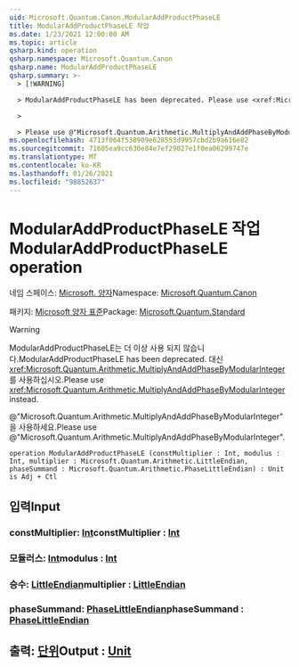 ```yaml
---
uid: Microsoft.Quantum.Canon.ModularAddProductPhaseLE
title: ModularAddProductPhaseLE 작업
ms.date: 1/23/2021 12:00:00 AM
ms.topic: article
qsharp.kind: operation
qsharp.namespace: Microsoft.Quantum.Canon
qsharp.name: ModularAddProductPhaseLE
qsharp.summary: >-
  > [!WARNING]

  > ModularAddProductPhaseLE has been deprecated. Please use <xref:Microsoft.Quantum.Arithmetic.MultiplyAndAddPhaseByModularInteger> instead.

  >

  > Please use @"Microsoft.Quantum.Arithmetic.MultiplyAndAddPhaseByModularInteger".
ms.openlocfilehash: 4713f064f530909e628553d9957cbd2b9a616e82
ms.sourcegitcommit: 71605ea9cc630e84e7ef29027e1f0ea06299747e
ms.translationtype: MT
ms.contentlocale: ko-KR
ms.lasthandoff: 01/26/2021
ms.locfileid: "98852637"
---
```

# <a name="modularaddproductphasele-operation"></a><span data-ttu-id="43d5d-102">ModularAddProductPhaseLE 작업</span><span class="sxs-lookup"><span data-stu-id="43d5d-102">ModularAddProductPhaseLE operation</span></span>

<span data-ttu-id="43d5d-103">네임 스페이스: [Microsoft. 양자](xref:Microsoft.Quantum.Canon)</span><span class="sxs-lookup"><span data-stu-id="43d5d-103">Namespace: [Microsoft.Quantum.Canon](xref:Microsoft.Quantum.Canon)</span></span>

<span data-ttu-id="43d5d-104">패키지: [Microsoft 양자 표준](https://nuget.org/packages/Microsoft.Quantum.Standard)</span><span class="sxs-lookup"><span data-stu-id="43d5d-104">Package: [Microsoft.Quantum.Standard](https://nuget.org/packages/Microsoft.Quantum.Standard)</span></span>


> [!WARNING]
> <span data-ttu-id="43d5d-105">ModularAddProductPhaseLE는 더 이상 사용 되지 않습니다.</span><span class="sxs-lookup"><span data-stu-id="43d5d-105">ModularAddProductPhaseLE has been deprecated.</span></span> <span data-ttu-id="43d5d-106">대신 <xref:Microsoft.Quantum.Arithmetic.MultiplyAndAddPhaseByModularInteger>를 사용하십시오.</span><span class="sxs-lookup"><span data-stu-id="43d5d-106">Please use <xref:Microsoft.Quantum.Arithmetic.MultiplyAndAddPhaseByModularInteger> instead.</span></span>
>
> <span data-ttu-id="43d5d-107">@"Microsoft.Quantum.Arithmetic.MultiplyAndAddPhaseByModularInteger"을 사용하세요.</span><span class="sxs-lookup"><span data-stu-id="43d5d-107">Please use @"Microsoft.Quantum.Arithmetic.MultiplyAndAddPhaseByModularInteger".</span></span>



```qsharp
operation ModularAddProductPhaseLE (constMultiplier : Int, modulus : Int, multiplier : Microsoft.Quantum.Arithmetic.LittleEndian, phaseSummand : Microsoft.Quantum.Arithmetic.PhaseLittleEndian) : Unit is Adj + Ctl
```


## <a name="input"></a><span data-ttu-id="43d5d-108">입력</span><span class="sxs-lookup"><span data-stu-id="43d5d-108">Input</span></span>

### <a name="constmultiplier--int"></a><span data-ttu-id="43d5d-109">constMultiplier: [Int](xref:microsoft.quantum.lang-ref.int)</span><span class="sxs-lookup"><span data-stu-id="43d5d-109">constMultiplier : [Int](xref:microsoft.quantum.lang-ref.int)</span></span>




### <a name="modulus--int"></a><span data-ttu-id="43d5d-110">모듈러스: [Int](xref:microsoft.quantum.lang-ref.int)</span><span class="sxs-lookup"><span data-stu-id="43d5d-110">modulus : [Int](xref:microsoft.quantum.lang-ref.int)</span></span>




### <a name="multiplier--littleendian"></a><span data-ttu-id="43d5d-111">승수: [LittleEndian](xref:Microsoft.Quantum.Arithmetic.LittleEndian)</span><span class="sxs-lookup"><span data-stu-id="43d5d-111">multiplier : [LittleEndian](xref:Microsoft.Quantum.Arithmetic.LittleEndian)</span></span>




### <a name="phasesummand--phaselittleendian"></a><span data-ttu-id="43d5d-112">phaseSummand: [PhaseLittleEndian](xref:Microsoft.Quantum.Arithmetic.PhaseLittleEndian)</span><span class="sxs-lookup"><span data-stu-id="43d5d-112">phaseSummand : [PhaseLittleEndian](xref:Microsoft.Quantum.Arithmetic.PhaseLittleEndian)</span></span>





## <a name="output--unit"></a><span data-ttu-id="43d5d-113">출력: [단위](xref:microsoft.quantum.lang-ref.unit)</span><span class="sxs-lookup"><span data-stu-id="43d5d-113">Output : [Unit](xref:microsoft.quantum.lang-ref.unit)</span></span>

